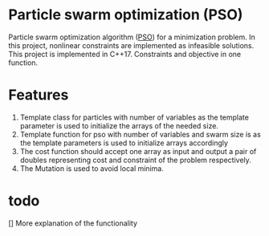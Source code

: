 # Particle swarm optimization (PSO)
Particle swarm optimization algorithm ([PSO](https://en.wikipedia.org/wiki/Particle_swarm_optimization)) for a minimization problem. In this project, nonlinear constraints are implemented as infeasible solutions.
This project is implemented in C++17.
Constraints and objective in one function.

# Features

1. Template class for particles with number of variables as the template parameter is used to initialize the arrays of the needed size.
2. Template function for pso with number of variables and swarm size is as the template parameters is used to initialize arrays accordingly
3. The cost function should accept one array as input and output a pair of doubles representing cost and constraint of the problem respectively.
4. The Mutation is used to avoid local minima.

# todo
[] More explanation of the functionality
